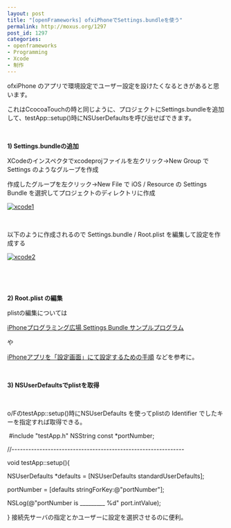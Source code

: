 ```yaml
---
layout: post
title: "[openFrameworks] ofxiPhoneでSettings.bundleを使う"
permalink: http://moxus.org/1297
post_id: 1297
categories: 
- openframeworks
- Programming
- Xcode
- 制作
---
```


ofxiPhone のアプリで環境設定でユーザー設定を設けたくなるときがあると思います。

これはCcocoaTouchの時と同じように、プロジェクトにSettings.bundleを追加して、testApp::setup()時にNSUserDefaultsを呼び出せばできます。

 


**1) Settings.bundleの追加**


XCodeのインスペクタでxcodeprojファイルを左クリック->New Group でSettings のようなグループを作成

作成したグループを左クリック->New File で iOS / Resource の Settings Bundle を選択してプロジェクトのディレクトリに作成


[![xcode1](http://moxus.org/wp-content/uploads/2013/07/xcode1-300x202.jpg)](http://moxus.org/wp-content/uploads/2013/07/xcode1.jpg)

 

以下のように作成されるので Settings.bundle / Root.plist を編集して設定を作成する


[![xcode2](http://moxus.org/wp-content/uploads/2013/07/xcode2-194x300.jpg)](http://moxus.org/wp-content/uploads/2013/07/xcode2.jpg)

 

 


**2) Root.plist の編集**


plistの編集については


[iPhoneプログラミング広場 Settings Bundle サンプルプログラム](https://sites.google.com/site/propicaudio/sample-code/settings-bundle-test)

や

[iPhoneアプリを「設定画面」にて設定するための手順](http://appteam.blog114.fc2.com/blog-entry-199.html)
などを参考に。

 


**3) NSUserDefaultsでplistを取得**


 

o/FのtestApp::setup()時にNSUserDefaults を使ってplistの Identifier でしたキーを指定すれば取得できる。

 #include "testApp.h"
NSString const *portNumber;

//--------------------------------------------------------------

void testApp::setup(){

  NSUserDefaults *defaults = [NSUserDefaults standardUserDefaults];

  portNumber = [defaults stringForKey:@"portNumber"];

  NSLog(@"portNumber is _________ %d" port.intValue);

}
接続先サーバの指定とかユーザーに設定を選択させるのに便利。

 

 
